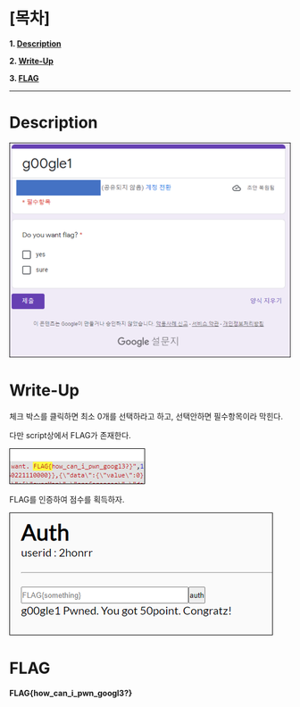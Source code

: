 # [목차]
**1. [Description](#Description)**

**2. [Write-Up](#Write-Up)**

**3. [FLAG](#FLAG)**


***


# **Description**

![](images/2022-01-03-03-28-36.png)


# **Write-Up**

체크 박스를 클릭하면 최소 0개를 선택하라고 하고, 선택안하면 필수항목이라 막힌다.

다만 script상에서 FLAG가 존재한다.

![](images/2022-01-03-03-28-46.png)

FLAG를 인증하여 점수를 획득하자.

![](images/2022-01-03-03-28-56.png)


# **FLAG**

**FLAG{how_can_i_pwn_googl3?}**